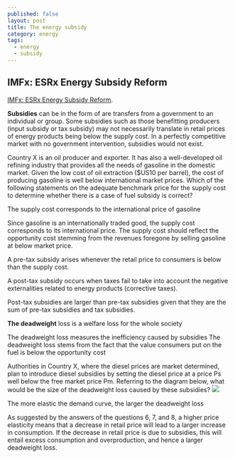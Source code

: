 ```yaml
---
published: false
layout: post
title: The energy subsidy
category: energy
tags:
  - energy
  - subsidy
---
```

## IMFx: ESRx Energy Subsidy Reform

[IMFx: ESRx Energy Subsidy Reform](https://courses.edx.org/courses/course-v1:IMFx+ESRx+1T2017/courseware/9f54fcdac1d4465e803a45148d4f0fd5/e3d83ded298b427c92abf245978eaa05/?child=first). 



**Subsidies** can be in the form of are transfers from a government to an individual or group. Some subsidies such as those benefitting producers (input subsidy or tax subsidy) may not necessarily translate in retail prices of energy products being below the supply cost. In a perfectly competitive market with no government intervention, subsidies would not exist.

Country X is an oil producer and exporter. It has also a well-developed oil refining industry that provides all the needs of gasoline in the domestic market. Given the low cost of oil extraction ($US10 per barrel), the cost of producing gasoline is well below international market prices. Which of the following statements on the adequate benchmark price for the supply cost to determine whether there is a case of fuel subsidy is correct?

The supply cost corresponds to the international price of gasoline

Since gasoline is an internationally traded good, the supply cost corresponds to its international price. The supply cost should reflect the opportunity cost stemming from the revenues foregone by selling gasoline at below market price.


A pre-tax subsidy arises whenever the retail price to consumers is below than the supply cost.



 A post-tax subsidy occurs when taxes fail to take into account the negative externalities related to energy products (corrective taxes).
 
 
 
 Post-tax subsidies are larger than pre-tax subsidies given that they are the sum of pre-tax subsidies and tax subsidies.
 
 
**The deadweight** loss is a welfare loss for the whole society

The deadweight loss measures the inefficiency caused by subsidies
The deadweight loss stems from the fact that the value consumers put on the fuel is below the opportunity cost
 
 
 Authorities in Country X, where the diesel prices are market determined, plan to introduce diesel subsidies by setting the diesel price at a price Ps well below the free market price Pm. Referring to the diagram below, what would be the size of the deadweight loss caused by these subsidies?
 ![](https://d37djvu3ytnwxt.cloudfront.net/assets/courseware/v1/250266597166b761da45402aaf725cd8/asset-v1:IMFx+ESRx+1T2017+type@asset+block/m1p1q5base.png)
 
 
 The more elastic the demand curve, the larger the deadweight loss

As suggested by the answers of the questions 6, 7, and 8, a higher price elasticity means that a decrease in retail price will lead to a larger increase in consumption. If the decrease in retail price is due to subsidies, this will entail excess consumption and overproduction, and hence a larger deadweight loss.



 
 
 
 
 
 
 